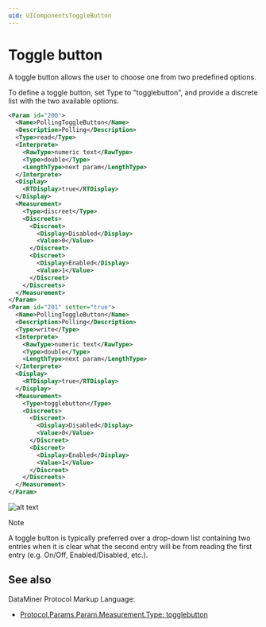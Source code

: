 ```yaml
---
uid: UIComponentsToggleButton
---
```


# Toggle button

A toggle button allows the user to choose one from two predefined options.

To define a toggle button, set Type to "togglebutton", and provide a discrete list with the two available options.

```xml
<Param id="200">
  <Name>PollingToggleButton</Name>
  <Description>Polling</Description>
  <Type>read</Type>
  <Interprete>
    <RawType>numeric text</RawType>
    <Type>double</Type>
    <LengthType>next param</LengthType>
  </Interprete>
  <Display>
    <RTDisplay>true</RTDisplay>
  </Display>
  <Measurement>
    <Type>discreet</Type>
    <Discreets>
      <Discreet>
        <Display>Disabled</Display>
        <Value>0</Value>
      </Discreet>
      <Discreet>
        <Display>Enabled</Display>
        <Value>1</Value>
      </Discreet>
    </Discreets>
  </Measurement>
</Param>
<Param id="201" setter="true">
  <Name>PollingToggleButton</Name>
  <Description>Polling</Description>
  <Type>write</Type>
  <Interprete>
    <RawType>numeric text</RawType>
    <Type>double</Type>
    <LengthType>next param</LengthType>
  </Interprete>
  <Display>
    <RTDisplay>true</RTDisplay>
  </Display>
  <Measurement>
    <Type>togglebutton</Type>
    <Discreets>
      <Discreet>
        <Display>Disabled</Display>
        <Value>0</Value>
      </Discreet>
      <Discreet>
        <Display>Enabled</Display>
        <Value>1</Value>
      </Discreet>
    </Discreets>
  </Measurement>
</Param>
```

![alt text](~/develop/images/uitogglebutton.png "DataMiner Cube toggle button")

> [!NOTE]
> A toggle button is typically preferred over a drop-down list containing two entries when it is clear what the second entry will be from reading the first entry (e.g. On/Off, Enabled/Disabled, etc.).

## See also

DataMiner Protocol Markup Language:

- [Protocol.Params.Param.Measurement.Type: togglebutton](xref:Protocol.Params.Param.Measurement.Type#togglebutton)
